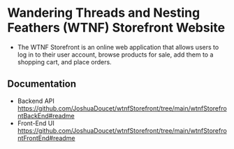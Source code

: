 # Wandering Threads and Nesting Feathers (WTNF) Storefront Website
- The WTNF Storefront is an online web application that allows users to log in to their user account, browse products for sale, add them to a shopping cart, and place orders.

## Documentation
* Backend API https://github.com/JoshuaDoucet/wtnfStorefront/tree/main/wtnfStorefrontBackEnd#readme
* Front-End UI https://github.com/JoshuaDoucet/wtnfStorefront/tree/main/wtnfStorefrontFrontEnd#readme
